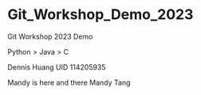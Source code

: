 # Git_Workshop_Demo_2023
Git Workshop 2023 Demo 

Python > Java > C


Dennis Huang
UID 114205935

Mandy is here and there
Mandy Tang
